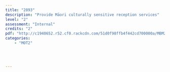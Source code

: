 ```yaml
---
title: "2893"
description: "Provide Māori culturally sensitive reception services"
level: "2"
assessment: "Internal"
credits: "2"
pdf: "http://c1940652.r52.cf0.rackcdn.com/51d0f98ffb4f442cd700000a/MBM2-2893.pdf"
categories:
    - "MOT2"
    
    
    
    
---
```

